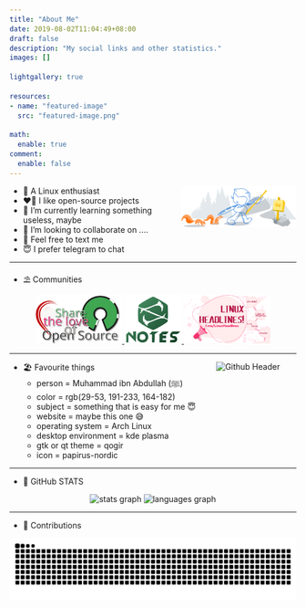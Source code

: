 ```yaml
---
title: "About Me"
date: 2019-08-02T11:04:49+08:00
draft: false
description: "My social links and other statistics."
images: []

lightgallery: true

resources:
- name: "featured-image"
  src: "featured-image.png"

math:
  enable: true
comment:
  enable: false
---
```

<p><img width="40%" align="right" alt="Github Header" src="https://raw.githubusercontent.com/SharafatKarim/SharafatKarim/main/git-header.svg"/></p>


- 🐧 A Linux enthusiast
- ❤️‍🔥 I like open-source projects
- 🌱 I’m currently learning something useless, maybe
- 💞️ I’m looking to collaborate on ....
- 🫠 Feel free to text me
- 😇 I prefer telegram to chat

---

- ⛱️ Communities
<center>
<a href="https://t.me/LinuxUniverse" title="Linux Community (telegram)" target="_blank">
<img width="30%" alt="Share The Love of Linux" src="https://github.com/SharafatKarim/SharafatKarim/raw/main/share-the-love.svg"/>
</a>
<a href="https://t.me/SharafatsNotes" title="Notes Collection (telegram)" target="_blank">
<img width="20%" alt="Share The Love of Linux" src="https://github.com/SharafatKarim/SharafatKarim/raw/main/note-s.svg"/>
</a>
<a href="https://t.me/LinuxHeadlines" title="LinuxHeadlines (telegram)" target="_blank">
<img width="30%" alt="Share The Love of Linux" src="https://github.com/SharafatKarim/SharafatKarim/raw/main/headlines.svg"/>
</a>
</center>

---


<p><img width="28%" align="right" alt="Github Header" src="https://openclipart.org/download/231263/cherry-blossom-spinner.svg"/></p>

- 🏖️ Favourite things
  - person = Muhammad ibn Abdullah (ﷺ)
  - color = rgb(29-53, 191-233, 164-182)
  - subject = something that is easy for me 😇
  - website = maybe this one 😅
  - operating system = Arch Linux
  - desktop environment = kde plasma
  - gtk or qt theme = qogir
  - icon = papirus-nordic

---

- 🔮 GitHub STATS
<div align="center">
  <img src="https://github-readme-stats.vercel.app/api?hide_title=false&hide_rank=false&show_icons=true&include_all_commits=true&count_private=true&disable_animations=false&theme=apprentice&locale=en&hide_border=false&custom_title=STATS&username=SharafatKarim" height="150" alt="stats graph"  />
  <img src="https://github-readme-stats.vercel.app/api/top-langs?locale=en&hide_title=false&layout=compact&langs_count=5&theme=apprentice&disable_animations=false&hide_border=false&custom_title=LANGUAGES&username=SharafatKarim" height="150" alt="languages graph"  />
</div>

---

- 🫠 Contributions
<img align="center" src="https://raw.githubusercontent.com/SharafatKarim/SharafatKarim/output/github-contribution-grid-snake-dark.svg" alt="snake representing GitHub contributions">
